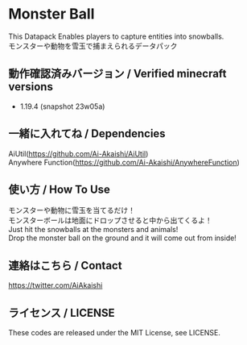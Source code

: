 # Monster Ball

This Datapack Enables players to capture entities into snowballs.  
モンスターや動物を雪玉で捕まえられるデータパック  

## 動作確認済みバージョン / Verified minecraft versions

- 1.19.4 (snapshot 23w05a)

## 一緒に入れてね / Dependencies

AiUtil(<https://github.com/Ai-Akaishi/AiUtil>)  
Anywhere Function(<https://github.com/Ai-Akaishi/AnywhereFunction>)  

## 使い方 / How To Use

モンスターや動物に雪玉を当てるだけ！  
モンスターボールは地面にドロップさせると中から出てくるよ！  
Just hit the snowballs at the monsters and animals!  
Drop the monster ball on the ground and it will come out from inside!

## 連絡はこちら / Contact

<https://twitter.com/AiAkaishi>

## ライセンス / LICENSE

These codes are released under the MIT License, see LICENSE.
